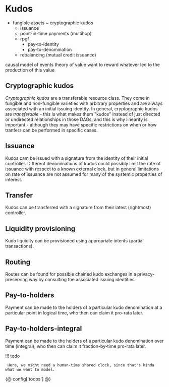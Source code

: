 # Kudos

- fungible assets ~ cryptographic kudos
	- issuance
	- point-in-time payments (multihop)
	- rpgf
		- pay-to-identity
		- pay-to-denomination
	- rebalancing (mutual credit issuance)


causal model of events
theory of value
want to reward whatever led to the production of this value

## Cryptographic kudos

_Cryptographic kudos_ are a transferable resource class. They come in fungible and non-fungible varieties with arbitrary properties and are always associated with an initial issuing identity. In general, cryptographic kudos are _transferable_ - this is what makes them "kudos" instead of just directed or undirected relationships in those DAGs, and this is why linearity is important - although they may have specific restrictions on when or how tranfers can be performed in specific cases.

## Issuance

Kudos cam be issued with a signature from the identity of their initial controller. Different denominations of kudos could possibly limit the rate of issuance with respect to a known external clock, but in general limitations on rate of issuance are not assumed for many of the systemic properties of interest.

## Transfer

Kudos can be transferred with a signature from their latest (rightmost) controller.

## Liquidity provisioning

Kudo liquidity can be provisioned using appropriate intents (partial transactions).

## Routing

Routes can be found for possible chained kudo exchanges in a privacy-preserving way by consulting the associated issuing identities.

## Pay-to-holders

Payment can be made to the holders of a particular kudo denomination at a particular point in logical time, who then can claim it pro-rata later.

## Pay-to-holders-integral

Payment can be made to the holders of a particular kudo denomination over time (integral), who then can claim it fraction-by-time pro-rata later.

!!! todo

     Here, we might need a human-time shared clock, since that's kinda what we want to model.


{@ config['todos'] @}
